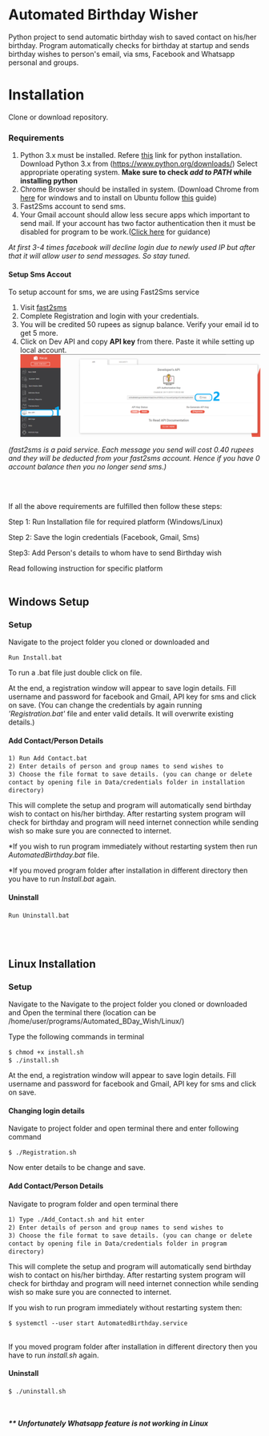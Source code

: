 # Automated Birthday Wisher
Python project to send automatic birthday wish to saved contact on his/her birthday. Program automatically checks for birthday at startup and sends birthday wishes to person's email, via sms, Facebook and Whatsapp personal and groups. 

# Installation
Clone or download repository.

### Requirements
1) Python 3.x must be installed. Refere [this](https://realpython.com/installing-python/) link for python installation.
 Download Python 3.x from (https://www.python.org/downloads/) Select appropriate operating system. 
 <b>Make sure to check <i>add to PATH</i> while installing python</b>
2) Chrome Browser should be installed in system. (Download Chrome from [here](https://www.google.com/chrome/) for windows and to install on Ubuntu follow [this](https://itsfoss.com/install-chrome-ubuntu/) guide)
3) Fast2Sms account to send sms.
4) Your Gmail account should allow less secure apps which important to send mail. If your account has two factor authentication then it must be disabled for program to be work.([Click here](https://devanswers.co/allow-less-secure-apps-access-gmail-account/) for guidance)

<i>At first 3-4 times facebook will decline login due to newly used IP but after that it will allow user to send messages. So stay tuned.
</i>

#### Setup Sms Accout 
To setup account for sms, we are using Fast2Sms service
   1. Visit [fast2sms](https://www.fast2sms.com/)
   2. Complete Registration and login with your credentials.
   3. You will be credited 50 rupees as signup balance. Verify your email id to get 5 more.
   4. Click on Dev API and copy **API key** from there. Paste it while setting up local account.
   ![fast2sms](fast2sms.png)
   
   *(fast2sms is a paid service. Each message you send will cost 0.40 rupees and they will be deducted from your fast2sms account. Hence if you have 0 account balance then you no longer send sms.)*

<br><br>

If all the above requirements are fulfilled then follow these steps:

Step 1: Run Installation file for required platform (Windows/Linux)

Step 2: Save the login credentials (Facebook, Gmail, Sms)

Step3: Add Person's details to whom have to send Birthday wish

Read following instruction for specific platform
<br><br>

## Windows Setup

### Setup
Navigate to the project folder you cloned or downloaded and 

    Run Install.bat
    
To run a .bat file just double click on file.

At the end, a registration window will appear to save login details. Fill username and password for facebook and Gmail, API key for sms and click on save. (You can change the credentials by again running <i>'Registration.bat'</i> file and enter valid details. It will overwrite existing details.)

#### Add Contact/Person Details
    1) Run Add Contact.bat
    2) Enter details of person and group names to send wishes to
    3) Choose the file format to save details. (you can change or delete contact by opening file in Data/credentials folder in installation directory)


This will complete the setup and program will automatically send birthday wish to contact on his/her birthday. After restarting system program will check for birthday and program will need internet connection while sending wish so make sure you are connected to internet.

*If you wish to run program immediately without restarting system then run *AutomatedBirthday.bat* file.

*If you moved program folder after installation in different directory then you have to run *Install.bat* again.
#### Uninstall

    Run Uninstall.bat
<br><br>


## Linux Installation

### Setup
Navigate to the Navigate to the project folder you cloned or downloaded and Open the terminal there (location can be /home/user/programs/Automated_BDay_Wish/Linux/)

Type the following commands in terminal
    
    $ chmod +x install.sh
    $ ./install.sh

At the end, a registration window will appear to save login details. Fill username and password for facebook and Gmail, API key for sms and click on save.

#### Changing login details
Navigate to project folder and open terminal there and enter following command
    
    $ ./Registration.sh

Now enter details to be change and save.

#### Add Contact/Person Details
Navigate to program folder and open terminal there

    1) Type ./Add_Contact.sh and hit enter
    2) Enter details of person and group names to send wishes to
    3) Choose the file format to save details. (you can change or delete contact by opening file in Data/credentials folder in program directory)

This will complete the setup and program will automatically send birthday wish to contact on his/her birthday. After restarting system program will check for birthday and program will need internet connection while sending wish so make sure you are connected to internet.

If you wish to run program immediately without restarting system then:
    
    $ systemctl --user start AutomatedBirthday.service
<br>
If you moved program folder after installation in different directory then you have to run <i>install.sh</i> again.
<br>

#### Uninstall
    
    $ ./uninstall.sh
    

<br><br>
<b><i>** Unfortunately Whatsapp feature is not working in Linux</i></b>
